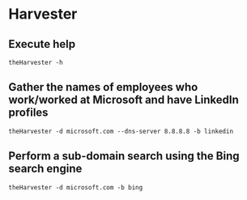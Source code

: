 # Harvester 

## Execute help
`theHarvester -h`

## Gather the names of employees who work/worked at Microsoft and have LinkedIn profiles
`theHarvester -d microsoft.com --dns-server 8.8.8.8 -b linkedin`

## Perform a sub-domain search using the Bing search engine
`theHarvester -d microsoft.com -b bing`
